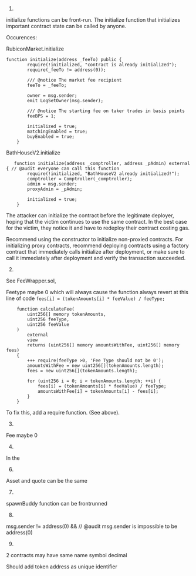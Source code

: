 1.

initialize functions can be front-run. The initialize function that initializes important contract state can be called by anyone.

Occurences:

RubiconMarket.initialize

```solidity
function initialize(address _feeTo) public {
        require(!initialized, "contract is already initialized");
        require(_feeTo != address(0));

        /// @notice The market fee recipient
        feeTo = _feeTo;

        owner = msg.sender;
        emit LogSetOwner(msg.sender);

        /// @notice The starting fee on taker trades in basis points
        feeBPS = 1;

        initialized = true;
        matchingEnabled = true;
        buyEnabled = true;
    }
```

BathHouseV2.initialize

```solidity
   function initialize(address _comptroller, address _pAdmin) external { // @audit everyone can call this function
        require(!initialized, "BathHouseV2 already initialized!");
        comptroller = Comptroller(_comptroller);
        admin = msg.sender;
        proxyAdmin = _pAdmin;

        initialized = true;
    }
```

The attacker can initialize the contract before the legitimate deployer, hoping that the victim continues to use the same contract. In the best case for the victim, they notice it and have to redeploy their contract costing gas.

Recommend using the constructor to initialize non-proxied contracts. For initializing proxy contracts, recommend deploying contracts using a factory contract that immediately calls initialize after deployment, or make sure to call it immediately after deployment and verify the transaction succeeded.

2.

See FeeWrapper.sol,

Feetype maybe 0 which will always cause the function always revert at this line of code
```fees[i] = (tokenAmounts[i] * feeValue) / feeType;```

```
    function calculateFee(
        uint256[] memory tokenAmounts,
        uint256 feeType,
        uint256 feeValue
    )
        external
        view
        returns (uint256[] memory amountsWithFee, uint256[] memory fees)
    {
        +++ require(feeType >0, 'Fee Type should not be 0');
        amountsWithFee = new uint256[](tokenAmounts.length);
        fees = new uint256[](tokenAmounts.length);

        for (uint256 i = 0; i < tokenAmounts.length; ++i) {
            fees[i] = (tokenAmounts[i] * feeValue) / feeType;
            amountsWithFee[i] = tokenAmounts[i] - fees[i];
        }
    }
```

To fix this, add a require function. (See above).

3. 

Fee maybe 0

4.

In the 

6.

Asset and quote can be the same

7.

spawnBuddy function can be frontrunned

8.

msg.sender != address(0) && // @audit msg.sender is impossible to be address(0)

9.

2 contracts may have same name symbol decimal

Should add token address as unique identifier